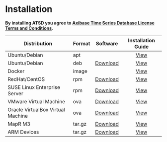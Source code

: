 # Installation

**By installing ATSD you agree to [Axibase Time Series Database License Terms and Conditions](https://axibase.com/wp-content/uploads/2014/12/ATSD-Community-Edition-Software-License.pdf)**.

| Distribution | Format | Software | Installation Guide |
| --- | --- | --- | :---: |
| Ubuntu/Debian | apt |  | [View](ubuntu-debian-apt.md)|
| Ubuntu/Debian  | deb | [Download](https://axibase.com/public/atsd_ce_deb_latest.htm)  | [View](ubuntu-debian-deb.md) |
| Docker | image |  | [View](docker.md)|
| RedHat/CentOS| rpm | [Download](https://axibase.com/public/atsd_ce_rpm_latest.htm)  | [View](redhat-centos-rpm.md)|
| SUSE Linux Enterprise Server | rpm  | [Download](https://axibase.com/public/atsd_ce_rpm_sles_latest.htm)  | [View](sles-rpm.md)|
| VMware Virtual Machine  | ova | [Download](https://axibase.com/public/atsd_ce_ova_latest.htm)  | [View](vmware-esxi-server-vsphere.md)|
| Oracle VirtualBox Virtual Machine | ova | [Download](https://axibase.com/public/atsd_ce_ova_latest.htm)  | [View](virtualbox.md)|
| MapR M3 | tar.gz | [Download](https://axibase.com/public/atsd_ce_distrib_latest.htm) | [View](mapr.md)|
| ARM Devices | tar.gz | [Download](https://axibase.com/public/atsd_ce_distrib_latest.htm)  | [View](arm.md)|


